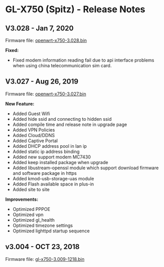 # GL-X750 (Spitz) - Release Notes


## V3.028 - Jan 7, 2020

Firmware file: <a href="https://s3.us-east-2.amazonaws.com/download.gl-inet.com/firmware/x750/release/openwrt-x750-3.028.bin" target="_blank">openwrt-x750-3.028.bin</a>

**Fixed:**

- Fixed modem information reading fail due to api interface problems when using china telecommunication sim card.




## V3.027 - Aug 26, 2019

Firmware file: <a href="https://s3.us-east-2.amazonaws.com/download.gl-inet.com/firmware/x750/release/openwrt-x750-3.027.bin" target="_blank">openwrt-x750-3.027.bin</a>

**New Feature:**

- Added Guest Wifi
- Added hide ssid and connecting to hidden ssid
- Added compile time and release note in upgrade page
- Added VPN Policies
- Added Cloud/DDNS
- Added Captive Portal
- Added DHCP address pool in lan ip
- Added static ip address binding
- Added new support modem MC7430
- Added keep installed package when upgrade
- Added libustream-openssl module which support download firmware and software package in https
- Added kmod-usb-storage-uas module
- Added Flash available space in plus-in
- Added site to site

**Improvements:**

- Optimized PPPOE
- Optimized vpn
- Optimized gl_health
- Optimized timezone settings
- Optimized lighttpd startup sequence


## v3.004 - OCT 23, 2018

Firmware file: <a href="https://s3.us-east-2.amazonaws.com/download.gl-inet.com/firmware/x750/release/gl-x750-3.009-1218.bin" target="_blank">gl-x750-3.009-1218.bin</a>